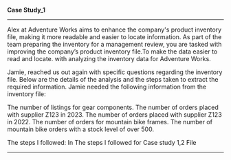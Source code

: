 **Case Study_1**

---

Alex at Adventure Works aims to enhance the company's product inventory file, making it more readable and easier to locate information. As part of the team preparing the inventory for a management review, you are tasked with improving the company’s product inventory file.To make the data easier to read and locate.  with analyzing the inventory data for Adventure Works. 

Jamie, reached us out again with specific questions regarding the inventory file. Below are the details of the analysis and the steps taken to extract the required information. Jamie needed the following information from the inventory file:

The number of listings for gear components.
The number of orders placed with supplier Z123 in 2023.
The number of orders placed with supplier Z123 in 2022.
The number of orders for mountain bike frames.
The number of mountain bike orders with a stock level of over 500.

The steps I followed:
In The steps I followed for Case study 1,2 File 

---

